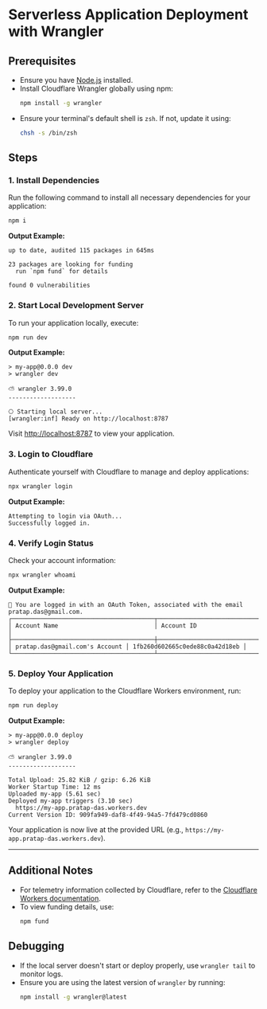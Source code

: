 # Serverless Application Deployment with Wrangler

## Prerequisites

- Ensure you have [Node.js](https://nodejs.org/) installed.
- Install Cloudflare Wrangler globally using npm:
  ```bash
  npm install -g wrangler
  ```
- Ensure your terminal's default shell is `zsh`. If not, update it using:
  ```bash
  chsh -s /bin/zsh
  ```

## Steps

### 1. Install Dependencies
Run the following command to install all necessary dependencies for your application:
```bash
npm i
```
**Output Example:**
```
up to date, audited 115 packages in 645ms

23 packages are looking for funding
  run `npm fund` for details

found 0 vulnerabilities
```

### 2. Start Local Development Server
To run your application locally, execute:
```bash
npm run dev
```
**Output Example:**
```
> my-app@0.0.0 dev
> wrangler dev

⛅️ wrangler 3.99.0
-------------------

⎔ Starting local server...
[wrangler:inf] Ready on http://localhost:8787
```
Visit [http://localhost:8787](http://localhost:8787) to view your application.

### 3. Login to Cloudflare
Authenticate yourself with Cloudflare to manage and deploy applications:
```bash
npx wrangler login
```
**Output Example:**
```
Attempting to login via OAuth...
Successfully logged in.
```

### 4. Verify Login Status
Check your account information:
```bash
npx wrangler whoami
```
**Output Example:**
```
👋 You are logged in with an OAuth Token, associated with the email pratap.das@gmail.com.
┌────────────────────────────────────────┬──────────────────────────────────┐
│ Account Name                           │ Account ID                       │
├────────────────────────────────────────┼──────────────────────────────────┤
│ pratap.das@gmail.com's Account │ 1fb260d602665c0ede88c0a42d18eb │
└────────────────────────────────────────┴──────────────────────────────────┘
```

### 5. Deploy Your Application
To deploy your application to the Cloudflare Workers environment, run:
```bash
npm run deploy
```
**Output Example:**
```
> my-app@0.0.0 deploy
> wrangler deploy

⛅️ wrangler 3.99.0
-------------------

Total Upload: 25.82 KiB / gzip: 6.26 KiB
Worker Startup Time: 12 ms
Uploaded my-app (5.61 sec)
Deployed my-app triggers (3.10 sec)
  https://my-app.pratap-das.workers.dev
Current Version ID: 909fa949-daf8-4f49-94a5-7fd479cd0860
```
Your application is now live at the provided URL (e.g., `https://my-app.pratap-das.workers.dev`).

---

## Additional Notes
- For telemetry information collected by Cloudflare, refer to the [Cloudflare Workers documentation](https://github.com/cloudflare/workers-sdk/tree/main/packages/wrangler/telemetry.md).
- To view funding details, use:
  ```bash
  npm fund
  ```

## Debugging
- If the local server doesn't start or deploy properly, use `wrangler tail` to monitor logs.
- Ensure you are using the latest version of `wrangler` by running:
  ```bash
  npm install -g wrangler@latest
  
